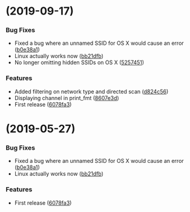 #  (2019-09-17)


### Bug Fixes

* Fixed a bug where an unnamed SSID for OS X would cause an error ([b0e38a1](https://github.com/D3MNetworks/ruby-wifi-scanner/commit/b0e38a1))
* Linux actually works now ([bb21dfb](https://github.com/D3MNetworks/ruby-wifi-scanner/commit/bb21dfb))
* No longer omitting hidden SSIDs on OS X ([5257451](https://github.com/D3MNetworks/ruby-wifi-scanner/commit/5257451))


### Features

* Added filtering on network type and directed scan ([d824c56](https://github.com/D3MNetworks/ruby-wifi-scanner/commit/d824c56))
* Displaying channel in print_fmt ([8607e3d](https://github.com/D3MNetworks/ruby-wifi-scanner/commit/8607e3d))
* First release ([6078fa3](https://github.com/D3MNetworks/ruby-wifi-scanner/commit/6078fa3))



#  (2019-05-27)


### Bug Fixes

* Fixed a bug where an unnamed SSID for OS X would cause an error ([b0e38a1](https://github.com/D3MNetworks/ruby-wifi-scanner/commit/b0e38a1))
* Linux actually works now ([bb21dfb](https://github.com/D3MNetworks/ruby-wifi-scanner/commit/bb21dfb))


### Features

* First release ([6078fa3](https://github.com/D3MNetworks/ruby-wifi-scanner/commit/6078fa3))

